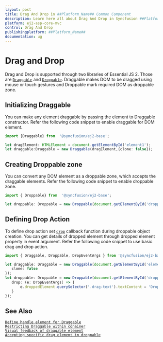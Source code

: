 ```yaml
---
layout: post
title: Drag And Drop in ##Platform_Name## Common Component
description: Learn here all about Drag And Drop in Syncfusion ##Platform_Name## Common component of Syncfusion Essential JS 2 and more.
platform: ej2-asp-core-mvc
control: Drag And Drop
publishingplatform: ##Platform_Name##
documentation: ug
---
```


# Drag and Drop

Drag and Drop is supported through two libraries of Essential JS 2. Those are [`Draggable`](https://ej2.syncfusion.com/documentation/api/base/draggable/) and [`Droppable`](https://ej2.syncfusion.com/documentation/api/base/droppable/). Draggable makes DOM to be dragged using mouse or touch gestures and Droppable mark required DOM as droppable zone.

## Initializing Draggable

You can make any element draggable by passing the element to Draggable constructor. Refer the following code snippet to enable draggable for DOM element.

 ```typescript
 import {Draggable} from  '@syncfusion/ej2-base';

 let dragElement: HTMLElement = document.getElementById('element1');
 let draggable:Draggable = new Draggable(dragElement,{clone: false});
 ```

## Creating Droppable zone

You can convert any DOM element as a droppable zone, which accepts the draggable elements. Refer the following code snippet to enable droppable zone.

 ```typescript
 import { Droppable} from  '@syncfusion/ej2-base';

 let droppable: Droppable = new Droppable(document.getElementById('droppable'));
 ```

## Defining Drop Action

To define drop action set [`drop`](https://ej2.syncfusion.com/documentation/api/base/droppable/#drop) callback function during droppable object creation. You can get details of dropped element through dropped element property in event argument. Refer the following code snippet to use basic drag and drop action.

 ```typescript
 import { Draggable, Droppable, DropEventArgs } from '@syncfusion/ej2-base';

let draggable: Draggable = new Draggable(document.getElementById('element1'), {
    clone: false
});
let droppable: Droppable = new Droppable(document.getElementById('droppable'), {
    drop: (e: DropEventArgs) => {
        e.droppedElement.querySelector('.drag-text').textContent = 'Dropped';
    }
});
 ```

## See Also

[`Define handle element for Draggable`](https://ej2.syncfusion.com/documentation/api/base/draggable/#handle)<br/>
[`Restricting Draggable within conainer`](https://ej2.syncfusion.com/documentation/api/base/draggable/#dragarea)<br>
[`Visual feedback of draggable element`](https://ej2.syncfusion.com/documentation/api/base/draggable/#clone)<br>
[`Accepting specific drag element in droppable`](https://ej2.syncfusion.com/documentation/api/base/droppable/#accept)